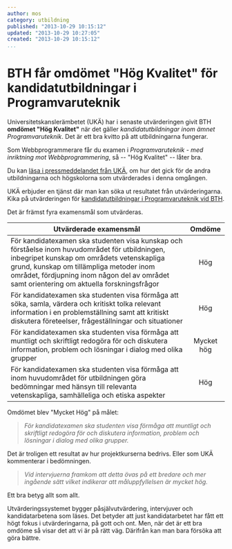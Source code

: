 ```yaml
---
author: mos
category: utbildning
published: "2013-10-29 10:15:12"
updated: "2013-10-29 10:27:05"
created: "2013-10-29 10:15:12"
...
```

BTH får omdömet "Hög Kvalitet" för kandidatutbildningar i Programvaruteknik
==================================

Universitetskanslerämbetet (UKÄ) har i senaste utvärderingen givit BTH **omdömet "Hög Kvalitet"** när det gäller *kandidatutbildningar inom ämnet Programvaruteknik*. Det är ett bra kvitto på att utbildningarna fungerar. 

Som Webbprogrammerare får du examen i *Programvaruteknik - med inriktning mot Webbprogrammering*, så -- "Hög Kvalitet" -- låter bra.


<!--more-->

Du kan [läsa i pressmeddelandet från UKÄ](http://www.uk-ambetet.se/nyheter/entredjedelavteknikochingenjorsutbildningarnahallerintemattet.5.575a959a141925e81d17e0.html), om hur det gick för de andra utbildningarna och högskolorna som utvärderades i denna omgången.

UKÄ erbjuder en tjänst där man kan söka ut resultatet från utvärderingarna. Kika på utvärderingen för [kandidatutbildningar i Programvaruteknik vid BTH](http://kvalitet.uk-ambetet.se/resultatsok.4.25ae7641136bb9ef9e38000719.html?struts.portlet.action=/kvalitet/result&sv.url=12.6da1ffd913828526dc880000).

Det är främst fyra examensmål som utvärderas.

| Utvärderade examensmål | Omdöme |
|------------------------|:------------------------------:|
| För kandidatexamen ska studenten visa kunskap och förståelse inom huvudområdet för utbildningen, inbegripet kunskap om områdets vetenskapliga grund, kunskap om tillämpliga metoder inom området, fördjupning inom någon del av området samt orientering om aktuella forskningsfrågor | Hög |
| För kandidatexamen ska studenten visa förmåga att söka, samla, värdera och kritiskt tolka relevant information i en problemställning samt att kritiskt diskutera företeelser, frågeställningar och situationer | Hög |
| För kandidatexamen ska studenten visa förmåga att muntligt och skriftligt redogöra för och diskutera information, problem och lösningar i dialog med olika grupper | Mycket hög |
| För kandidatexamen ska studenten visa förmåga att inom huvudområdet för utbildningen göra bedömningar med hänsyn till relevanta vetenskapliga, samhälleliga och etiska aspekter | Hög |
  
Omdömet blev "Mycket Hög" på målet:

> *För kandidatexamen ska studenten visa förmåga att muntligt och skriftligt redogöra för och diskutera information, problem och lösningar i dialog med olika grupper.*

Det är troligen ett resultat av hur projektkurserna bedrivs. Eller som UKÄ kommenterar i bedömningen.

> *Vid intervjuerna framkom att detta övas på ett bredare och mer ingående sätt vilket indikerar att måluppfyllelsen är mycket hög.*


Ett bra betyg allt som allt.

Utvärderingssystemet bygger påsjälvutvärdering, intervjuver och kandidatarbetena som läses. Det betyder att just kandidatarbetet har fått ett högt fokus i utvärderingarna, på gott och ont. Men, när det är ett bra omdöme så visar det att vi är på rätt väg. Därifrån kan man bara försöka att göra bättre.